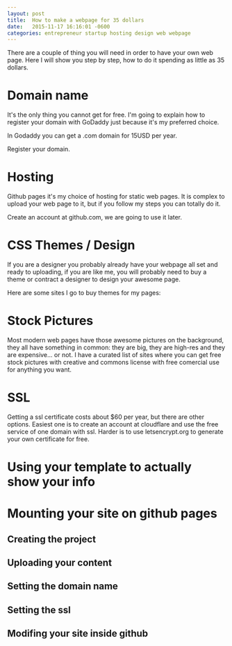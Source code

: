 ```yaml
---
layout: post
title:  How to make a webpage for 35 dollars
date:   2015-11-17 16:16:01 -0600
categories: entrepreneur startup hosting design web webpage
---
```


There are a couple of thing you will need in order to have your own web page. Here I will show you step by step, how to do it spending as little as 35 dollars.

# Domain name
It's the only thing you cannot get for free. I'm going to explain how to register your domain with GoDaddy just because it's my preferred choice.

In Godaddy you can get a .com domain for 15USD per year.

Register your domain.

# Hosting
Github pages it's my choice of hosting for static web pages. It is complex to upload your web page to it, but if you follow my steps you can totally do it.

Create an account at github.com, we are going to use it later.

# CSS Themes / Design
If you are a designer you probably already have your webpage all set and ready to uploading, if you are like me, you will probably need to buy a theme or contract a designer to design your awesome page.

Here are some sites I go to buy themes for my pages:

# Stock Pictures
Most modern web pages have those awesome pictures on the background, they all have something in common: they are big, they are high-res and they are expensive... or not.
I have a curated list of sites where you can get free stock pictures with creative and commons license with free comercial use for anything you want.

# SSL
Getting a ssl certificate costs about $60 per year, but there are other options.
Easiest one is to create an account at cloudflare and use the free service of one domain with ssl.
Harder is to use letsencrypt.org to generate your own certificate for free.

# Using your template to actually show your info

# Mounting your site on github pages
## Creating the project
## Uploading your content
## Setting the domain name
## Setting the ssl
## Modifing your site inside github
